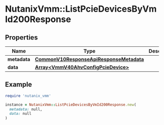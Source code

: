# NutanixVmm::ListPcieDevicesByVmId200Response

## Properties

| Name | Type | Description | Notes |
| ---- | ---- | ----------- | ----- |
| **metadata** | [**CommonV10ResponseApiResponseMetadata**](CommonV10ResponseApiResponseMetadata.md) |  | [optional] |
| **data** | [**Array&lt;VmmV40AhvConfigPcieDevice&gt;**](VmmV40AhvConfigPcieDevice.md) |  | [optional] |

## Example

```ruby
require 'nutanix_vmm'

instance = NutanixVmm::ListPcieDevicesByVmId200Response.new(
  metadata: null,
  data: null
)
```

